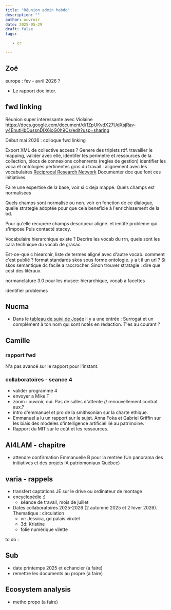 ```yaml
---
title: "Réunion admin hebdo"
description: ""
author: ouvroir
date: 2025-05-29
draft: false
tags:

   - cr 

---
```


## Zoë 

europe : fev - avril 2026 ?

- Le rapport doc inter.

## fwd linking 

Réunion super intéressante avec Violaine https://docs.google.com/document/d/1ZpUKvdX27UdXsjRav-y4EnutHbDussnDIX6ioG0h9Cs/edit?usp=sharing 

Début mai 2026 : colloque fwd linking

Export XML de collective access ?  Genere des triplets rdf. travailler le mapping, valider avec elle, identifer les perimetre et ressources de la collection, blocs de connexions cohenrents (regles de gestion)
identifier les voca et ontologies pertinentes 
gros du travail :  alignement avec les vocabulaires 
[Reciprocal Research Network](https://www.rrncommunity.org) 
Documenter dce que font ces initiatives. 

Faire une expertise de la base, voir si c deja mappé. Quels champs est normalisées

Quels champs sont normalisé ou non. 
voir en fonction de ce dialogue, quelle strategie adoptée pour que cela beneficie à l'enrichissement de la bd. 

Pour qu'elle recupere champs descripeur aligné. et ientifé probleme qui s'impose
Puis contacté stacey. 


Vocabulaire hierarchique existe ? 
Decrire les vocab du rrn, quels sont les cara technique du vocab de grasac. 

Est-ce-que c hiearchir, liste de termes 
aligné avec d'autre vocab. comment c'est publié ? format standards skos sous forme ontologie. y a t il un url ? 
Si skos semantique dc facile a raccrocher. Sinon trouver stratagie : dire que cest des litéraux. 

normanclature 3.0 pour les musee: hierarchique, vocab a facettes

identifier problemes 

## Nucma

- Dans le [tableau de suivi de Josée](https://docs.google.com/spreadsheets/d/1kJsSKOc9dhScv7sHTJfTMdZkSENz7Vba/edit?gid=1572304104#gid=1572304104) il y a une entrée : Surrogat et un complément à ton nom qui sont notés en rédaction. T'es au courant ?

## Camille 

### rapport fwd

N'a pas avancé sur le rapport pour l'instant.

### collaboratoires - seance 4 

- valider programme 4 
- envoyer a Mike T
- zoom : ouvroir, oui. Pas de salles d'attente 
  // renouvellement contrat aux.? 
- intro d'emmanuel et pro de la smithsonian sur la charte ethique. 
- Emmanuel a lu un rapport sur le sujet. Anna Foka et Gabriel Griffin sur les biais des modeles d'intelligence artificiel lié au patrimoine. 
- Rapport du MIT sur le coût et les ressources. 

## AI4LAM - chapitre 

- attendre confirmation Emmanuelle B pour la rentrée (Un panorama des initiatives et des projets IA patriomoniaux Québec)


## varia - rappels 

- transfert captations JE sur le drive ou ordinateur de montage 
- encyclopédie :) 
  - séance de travail, mois de juillet 
- Dates collaboratoires 2025-2026 (2 automne 2025 et 2 hiver 2026). Thematique : circulation 
  - vr: Jessica, gd palais virutel
  - 3d: Kristine
  - folie numérique vilette

to do : 

## Sub 

- date printemps 2025 et echancier (a faire)
- remettre les documents au propre (a faire)

## Ecosystem analysis 

- metho propo (a faire)
